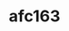 ---
title: afc163
github: https://github.com/afc163
mode: light
transition: 3s
archetype:
  - Little Bit of Everything
---